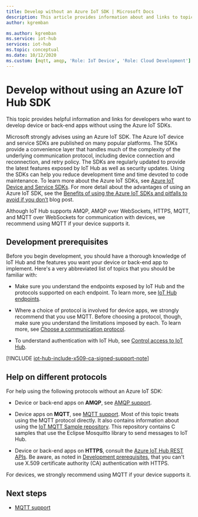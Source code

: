 ```yaml
---
title: Develop without an Azure IoT SDK | Microsoft Docs
description: This article provides information about and links to topics that you can use to build device apps and back-end apps without using an Azure IoT SDK.
author: kgremban

ms.author: kgremban
ms.service: iot-hub
services: iot-hub
ms.topic: conceptual
ms.date: 10/12/2020
ms.custom: [mqtt, amqp, 'Role: IoT Device', 'Role: Cloud Development']
---
```


# Develop without using an Azure IoT Hub SDK

This topic provides helpful information and links for developers who want to develop device or back-end apps without using the Azure IoT SDKs.

Microsoft strongly advises using an Azure IoT SDK. The Azure IoT device and service SDKs are published on many popular platforms. The SDKs provide a convenience layer that handles much of the complexity of the underlying communication protocol, including device connection and reconnection, and retry policy. The SDKs are regularly updated to provide the latest features exposed by IoT Hub as well as security updates. Using the SDKs can help you reduce development time and time devoted to code maintenance. To learn more about the Azure IoT SDKs, see [Azure IoT Device and Service SDKs](iot-hub-devguide-sdks.md). For more detail about the advantages of using an Azure IoT SDK, see the [Benefits of using the Azure IoT SDKs and pitfalls to avoid if you don’t](https://azure.microsoft.com/blog/benefits-of-using-the-azure-iot-sdks-in-your-azure-iot-solution/) blog post.

Although IoT Hub supports AMQP, AMQP over WebSockets, HTTPS, MQTT, and MQTT over WebSockets for communication with devices, we recommend using MQTT if your device supports it.

## Development prerequisites

Before you begin development, you should have a thorough knowledge of IoT Hub and the features you want your device or back-end app to implement. Here's a very abbreviated list of topics that you should be familiar with:

* Make sure you understand the endpoints exposed by IoT Hub and the protocols supported on each endpoint. To learn more, see [IoT Hub endpoints](iot-hub-devguide-endpoints.md).

* Where a choice of protocol is involved for device apps, we strongly recommend that you use MQTT. Before choosing a protocol, though, make sure you understand the limitations imposed by each. To learn more, see [Choose a communication protocol](iot-hub-devguide-protocols.md).

* To understand authentication with IoT Hub, see [Control access to IoT Hub](iot-hub-devguide-security.md).

[!INCLUDE [iot-hub-include-x509-ca-signed-support-note](../../includes/iot-hub-include-x509-ca-signed-support-note.md)]

## Help on different protocols

For help using the following protocols without an Azure IoT SDK:

* Device or back-end apps on **AMQP**, see [AMQP support](iot-hub-amqp-support.md).

* Device apps on **MQTT**, see [MQTT support](iot-hub-mqtt-support.md). Most of this topic treats using the MQTT protocol directly. It also contains information about using the [IoT MQTT Sample repository](https://github.com/Azure-Samples/IoTMQTTSample). This repository contains C samples that use the Eclipse Mosquitto library to send messages to IoT Hub.

* Device or back-end apps on **HTTPS**, consult the [Azure IoT Hub REST APIs](/rest/api/iothub/). Be aware, as noted in [Development prerequisites](#development-prerequisites), that you can't use X.509 certificate authority (CA) authentication with HTTPS.

For devices, we strongly recommend using MQTT if your device supports it.

## Next steps

* [MQTT support](iot-hub-mqtt-support.md)